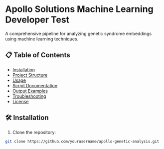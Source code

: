 # Apollo Solutions Machine Learning Developer Test

A comprehensive pipeline for analyzing genetic syndrome embeddings using machine learning techniques.

## 📋 Table of Contents
- [Installation](#installation)
- [Project Structure](#-project-structure)
- [Usage](#-usage)
- [Script Documentation](#-script-documentation)
- [Output Examples](#-output-examples)
- [Troubleshooting](#-troubleshooting)
- [License](#-license)

## 🛠 Installation

1. Clone the repository:
```bash
git clone https://github.com/yourusername/apollo-genetic-analysis.git
